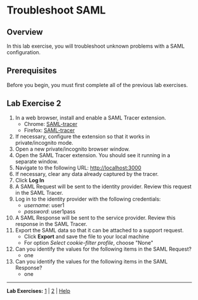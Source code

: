 # Troubleshoot SAML

## Overview
In this lab exercise, you will troubleshoot unknown problems with a SAML configuration.

## Prerequisites
Before you begin, you must first complete all of the previous lab exercises.

## Lab Exercise 2
1. In a web browser, install and enable a SAML Tracer extension.
    - Chrome: [SAML-tracer](https://chrome.google.com/webstore/detail/saml-tracer/mpdajninpobndbfcldcmbpnnbhibjmch)
    - Firefox: [SAML-tracer](https://addons.mozilla.org/en-US/firefox/addon/saml-tracer/)
1. If necessary, configure the extension so that it works in private/incognito mode.
1. Open a new private/incognito browser window.
1. Open the SAML Tracer extension. You should see it running in a separate window.
1. Navigate to the following URL: [http://localhost:3000](http://localhost:3000)
1. If necessary, clear any data already captured by the tracer.
1. Click **Log In**
1. A SAML Request will be sent to the identity provider. Review this request in the SAML Tracer.
1. Log in to the identity provider with the following credentials:
    - *username*: user1
    - *password*: user1pass
1. A SAML Response will be sent to the service provider. Review this response in the SAML Tracer.
1. Export the SAML data so that it can be attached to a support request.
    - Click **Export** and save the file to your local machine
    - For option *Select cookie-filter profile*, choose "None"
1. Can you identify the values for the following items in the SAML Request?
    - one
1. Can you identify the values for the following items in the SAML Response?
    - one

---
**Lab Exercises:** [1](Lab1.md) | [2](Lab2.md) | [Help](Help.md)